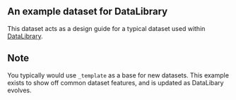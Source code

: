## An example dataset for DataLibrary
This dataset acts as a design guide for a typical dataset used within [DataLibrary](https://datalibrary.app).


## Note
You typically would use `_template` as a base for new datasets.
This example exists to show off common dataset features, and is updated as DataLibary evolves.

